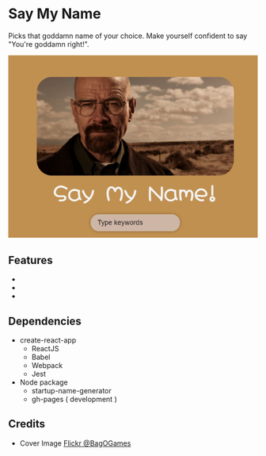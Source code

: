 # Say My Name

Picks that goddamn name of your choice.
Make yourself confident to say "You're goddamn right!".

<img src="assets\header.png">

## Features

-
-
-

## Dependencies

-   create-react-app
    -   ReactJS
    -   Babel
    -   Webpack
    -   Jest
-   Node package
    -   startup-name-generator
    -   gh-pages ( development )

## Credits

-   Cover Image [Flickr @BagOGames](https://www.flickr.com/photos/bagogames)
